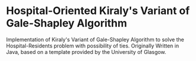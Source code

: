 # Hospital-Oriented Kiraly's Variant of Gale-Shapley Algorithm

Implementation of Kiraly's Variant of Gale-Shapley Algorithm to solve the Hospital-Residents problem with possibility of ties. Originally Written in Java, based on a template provided by the University of Glasgow.
